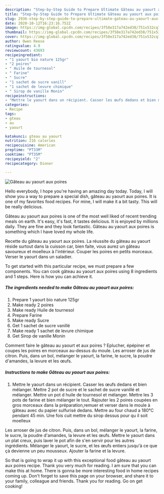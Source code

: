 ```yaml
---
description: "Step-by-Step Guide to Prepare Ultimate Gâteau au yaourt aux poires"
title: "Step-by-Step Guide to Prepare Ultimate Gâteau au yaourt aux poires"
slug: 2936-step-by-step-guide-to-prepare-ultimate-gateau-au-yaourt-aux-poires
date: 2020-10-12T16:23:16.752Z
image: https://img-global.cpcdn.com/recipes/3f58e317a742ed38/751x532cq70/gateau-au-yaourt-aux-poires-photo-principale-de-la-recette.jpg
thumbnail: https://img-global.cpcdn.com/recipes/3f58e317a742ed38/751x532cq70/gateau-au-yaourt-aux-poires-photo-principale-de-la-recette.jpg
cover: https://img-global.cpcdn.com/recipes/3f58e317a742ed38/751x532cq70/gateau-au-yaourt-aux-poires-photo-principale-de-la-recette.jpg
author: Owen Reese
ratingvalue: 4.9
reviewcount: 43693
recipeingredient:
- "1 yaourt bio nature 125gr"
- "2 poires"
- " Huile de tournesol"
- " Farine"
- " Sucre"
- "1 sachet de sucre vanill"
- "1 sachet de levure chimique"
- " Sirop de vanille Monin"
recipeinstructions:
- "Mettre le yaourt dans un récipient. Casser les œufs dedans et bien mélanger. Mettre 2 pot de sucre et le sachet de sucre vanillé et mélanger. Mettre un pot d huile de tournesol et mélanger. Mettre les 3 pots de farine et bien mélanger le tout. Rajouter les 2 poires coupées en gros morceaux dans la préparation,remuer et verser dans le moule à gâteau avec du papier sulfurisé dedans. Mettre au four chaud a 180°C pendant 45 min. Une fois cuit mettre du sirop dessus pour qu il soit moelleux"
categories:
- Recipe
tags:
- gteau
- au
- yaourt

katakunci: gteau au yaourt 
nutrition: 216 calories
recipecuisine: American
preptime: "PT33M"
cooktime: "PT35M"
recipeyield: "2"
recipecategory: Dinner

---
```



![Gâteau au yaourt aux poires](https://img-global.cpcdn.com/recipes/3f58e317a742ed38/751x532cq70/gateau-au-yaourt-aux-poires-photo-principale-de-la-recette.jpg)

Hello everybody, I hope you're having an amazing day today. Today, I will show you a way to prepare a special dish, gâteau au yaourt aux poires. It is one of my favorites food recipes. For mine, I will make it a bit tasty. This will be really delicious.

Gâteau au yaourt aux poires is one of the most well liked of recent trending meals on earth. It's easy, it's fast, it tastes delicious. It is enjoyed by millions daily. They are fine and they look fantastic. Gâteau au yaourt aux poires is something which I have loved my whole life.

Recette du gâteau au yaourt aux poires. La réussite du gâteau au yaourt réside surtout dans la cuisson car, bien faite, vous aurez un gâteau savoureux et moelleux à l&#39;intérieur. Couper les poires en petits morceaux. Verser le yaourt dans un saladier.


To get started with this particular recipe, we must prepare a few components. You can cook gâteau au yaourt aux poires using 8 ingredients and 1 steps. Here is how you can achieve it.

<!--inarticleads1-->

##### The ingredients needed to make Gâteau au yaourt aux poires:

1. Prepare 1 yaourt bio nature 125gr
1. Make ready 2 poires
1. Make ready  Huile de tournesol
1. Prepare  Farine
1. Make ready  Sucre
1. Get 1 sachet de sucre vanillé
1. Make ready 1 sachet de levure chimique
1. Get  Sirop de vanille Monin


Comment faire le gâteau au yaourt et aux poires ? Eplucher, épépiner et coupes les poires en morceaux au-dessus du moule. Les arroser de jus de citron. Puis, dans un bol, mélanger le yaourt, la farine, le sucre, la poudre d&#39;amandes, la levure et les œufs. 

<!--inarticleads2-->

##### Instructions to make Gâteau au yaourt aux poires:

1. Mettre le yaourt dans un récipient. Casser les œufs dedans et bien mélanger. Mettre 2 pot de sucre et le sachet de sucre vanillé et mélanger. Mettre un pot d huile de tournesol et mélanger. Mettre les 3 pots de farine et bien mélanger le tout. Rajouter les 2 poires coupées en gros morceaux dans la préparation,remuer et verser dans le moule à gâteau avec du papier sulfurisé dedans. Mettre au four chaud a 180°C pendant 45 min. Une fois cuit mettre du sirop dessus pour qu il soit moelleux


Les arroser de jus de citron. Puis, dans un bol, mélanger le yaourt, la farine, le sucre, la poudre d&#39;amandes, la levure et les œufs. Mettre le yaourt dans un plat creux, puis laver le pot afin de s&#39;en servir pour les autres ingrédients. Mélanger le yaourt, le sucre, et les œufs entiers jusqu&#39;à ce que çà devienne un peu mousseux. Ajouter la farine et la levure. 

So that is going to wrap it up with this exceptional food gâteau au yaourt aux poires recipe. Thank you very much for reading. I am sure that you can make this at home. There is gonna be more interesting food in home recipes coming up. Don't forget to save this page on your browser, and share it to your family, colleague and friends. Thank you for reading. Go on get cooking!
